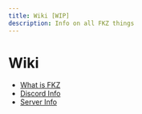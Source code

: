 ```yaml
---
title: Wiki [WIP]
description: Info on all FKZ things
---
```


# Wiki

- [What is FKZ](/wiki/fkz)
- [Discord Info](/wiki/discord)
- [Server Info](/wiki/servers)